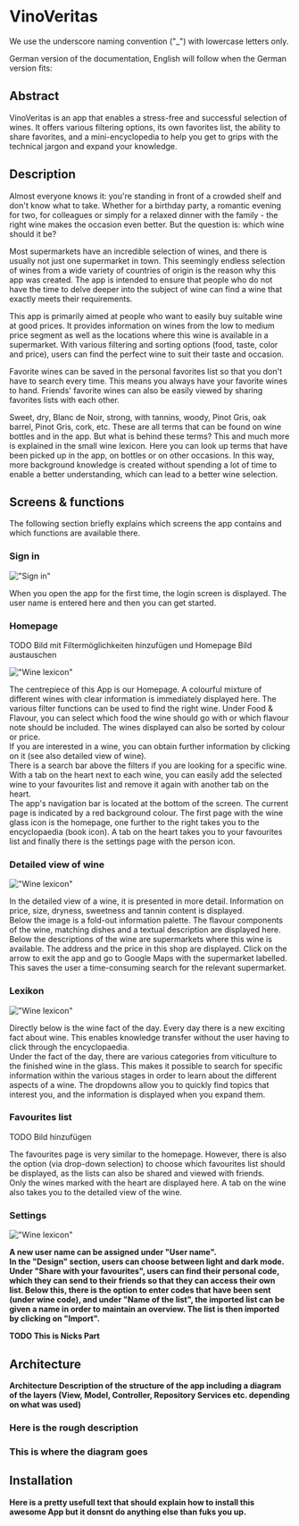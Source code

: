 # VinoVeritas

We use the underscore naming convention ("_") with lowercase letters only.

German version of the documentation, English will follow when the German version fits:

## Abstract

VinoVeritas is an app that enables a stress-free and successful selection of wines. It offers various filtering options, its own favorites list, the ability to share favorites, and a mini-encyclopedia to help you get to grips with the technical jargon and expand your knowledge.

## Description

Almost everyone knows it: you're standing in front of a crowded shelf and don't know what to take. Whether for a birthday party, a romantic evening for two, for colleagues or simply for a relaxed dinner with the family - the right wine makes the occasion even better. But the question is: which wine should it be?

Most supermarkets have an incredible selection of wines, and there is usually not just one supermarket in town. This seemingly endless selection of wines from a wide variety of countries of origin is the reason why this app was created. The app is intended to ensure that people who do not have the time to delve deeper into the subject of wine can find a wine that exactly meets their requirements.

This app is primarily aimed at people who want to easily buy suitable wine at good prices. It provides information on wines from the low to medium price segment as well as the locations where this wine is available in a supermarket. With various filtering and sorting options (food, taste, color and price), users can find the perfect wine to suit their taste and occasion.

Favorite wines can be saved in the personal favorites list so that you don't have to search every time. This means you always have your favorite wines to hand. Friends' favorite wines can also be easily viewed by sharing favorites lists with each other.

Sweet, dry, Blanc de Noir, strong, with tannins, woody, Pinot Gris, oak barrel, Pinot Gris, cork, etc. These are all terms that can be found on wine bottles and in the app. But what is behind these terms? This and much more is explained in the small wine lexicon. Here you can look up terms that have been picked up in the app, on bottles or on other occasions. In this way, more background knowledge is created without spending a lot of time to enable a better understanding, which can lead to a better wine selection.

## Screens & functions

The following section briefly explains which screens the app contains and which functions are available there.
### Sign in

!["Sign in"](assets/readme/loggin_page.png)<br>

When you open the app for the first time, the login screen is displayed. The user name is entered here and then you can get started.

### Homepage

TODO Bild mit Filtermöglichkeiten hinzufügen und Homepage Bild austauschen

!["Wine lexicon"](assets/readme/home_page.png)<br>

The centrepiece of this App is our Homepage. A colourful mixture of different wines with clear information is immediately displayed here. 
The various filter functions can be used to find the right wine. Under Food & Flavour, you can select which food the wine should go with or which flavour note should be included. The wines displayed can also be sorted by colour or price. <br>
If you are interested in a wine, you can obtain further information by clicking on it (see also detailed view of wine). 
<br> 
There is a search bar above the filters if you are looking for a specific wine. 
With a tab on the heart next to each wine, you can easily add the selected wine to your favourites list and remove it again with another tab on the heart. <br>
The app's navigation bar is located at the bottom of the screen. The current page is indicated by a red background colour. The first page with the wine glass icon is the homepage, one further to the right takes you to the encyclopaedia (book icon). A tab on the heart takes you to your favourites list and finally there is the settings page with the person icon. 

### Detailed view of wine

!["Wine lexicon"](assets/readme/lexicon_page_small.png)<br>

In the detailed view of a wine, it is presented in more detail. Information on price, size, dryness, sweetness and tannin content is displayed. <br>
Below the image is a fold-out information palette. The flavour components of the wine, matching dishes and a textual description are displayed here. <br>
Below the descriptions of the wine are supermarkets where this wine is available. The address and the price in this shop are displayed. Click on the arrow to exit the app and go to Google Maps with the supermarket labelled. This saves the user a time-consuming search for the relevant supermarket.<br>


### Lexikon
!["Wine lexicon"](assets/readme/lexicon_page.png)<br>

Directly below is the wine fact of the day. Every day there is a new exciting fact about wine. This enables knowledge transfer without the user having to click through the encyclopaedia. <br> 
Under the fact of the day, there are various categories from viticulture to the finished wine in the glass. This makes it possible to search for specific information within the various stages in order to learn about the different aspects of a wine. The dropdowns allow you to quickly find topics that interest you, and the information is displayed when you expand them.

### Favourites list

TODO Bild hinzufügen

The favourites page is very similar to the homepage. However, there is also the option (via drop-down selection) to choose which favourites list should be displayed, as the lists can also be shared and viewed with friends. <br>
Only the wines marked with the heart are displayed here. A tab on the wine also takes you to the detailed view of the wine.

### Settings

!["Wine lexicon"](assets/readme/settings_page.png)<b>

A new user name can be assigned under "User name". <br>
In the "Design" section, users can choose between light and dark mode.
Under "Share with your favourites", users can find their personal code, which they can send to their friends so that they can access their own list. Below this, there is the option to enter codes that have been sent (under wine code), and under "Name of the list", the imported list can be given a name in order to maintain an overview. The list is then imported by clicking on "Import".

TODO This is Nicks Part
## Architecture 

Architecture
Description of the structure of the app including a diagram of the layers (View, Model, Controller,
Repository Services etc. depending on what was used)

### Here is the rough description 
### This is where the diagram goes


## Installation
Here is a pretty usefull text that should explain how to install this awesome App but it donsnt do anything else than fuks you up.
